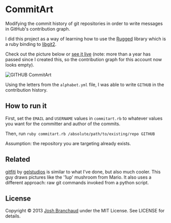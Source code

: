 # CommitArt

Modifying the commit history of git repositories in order to write messages
in GitHub's contribution graph.

I did this project as a way of learning how to use the
[Rugged](https://github.com/libgit2/rugged) library which is a ruby binding to
[libgit2](https://github.com/libgit2/libgit2).

Check out the picture below or [see it live](https://github.com/commitart)
(note: more than a year has passed since I created this, so the contribution
graph for this account now looks empty).

![GITHUB CommitArt](http://i.imgur.com/e6DlzfA.png)

Using the letters from the `alphabet.yml` file, I was able to write `GITHUB`
in the contribution history.

## How to run it

First, set the `EMAIL` and `USERNAME` values in `commitart.rb` to whatever
values you want for the committer and author of the commits.

Then, run `ruby commitart.rb /absolute/path/to/existing/repo GITHUB`

Assumption: the repository you are targeting already exists.

## Related

[gitfiti](https://github.com/gelstudios/gitfiti) by
[gelstudios](https://github.com/gelstudios) is similar to what I've done,
but also much cooler. This guy draws pictures like the '1up' mushroom from
Mario. It also uses a different approach: raw git commands invoked from a
python script.

## License

Copyright &copy; 2013 [Josh Branchaud](http://joshbranchaud.com) under the
MIT License. See LICENSE for details.
